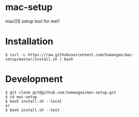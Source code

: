 # mac-setup 
macOS setup tool for me!!

# Installation
```
$ curl -L https://raw.githubusercontent.com/humangas/mac-setup/master/install.sh | bash
```

# Development
```
$ git clone git@github.com:humangas/mac-setup.git 
$ cd mac-setup
$ bash install.sh --local
or
$ bash install.sh --test
```
